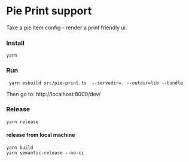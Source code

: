 # Pie Print support

Take a pie item config - render a print friendly ui.

### Install

```shell
yarn
```


### Run

```shell
 yarn esbuild src/pie-print.ts  --servedir=. --outdir=lib --bundle 
```
Then go to: http://localhost:8000/dev/


### Release


`yarn release`


#### release from local machine

```
yarn build
yarn semantic-release --no-ci
```


